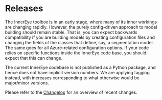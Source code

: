 # Releases

The InnerEye toolbox is in an early stage, where many of its inner workings are changing rapidly. However, the
purely config-driven approach to model building should remain stable. That is, you can expect backwards
compatibility if you are building models by creating configuration files and changing the fields of the classes
that define, say, a segmentation model. The same goes for all Azure-related configuration options.
If your code relies on specific functions inside the InnerEye code base, you should expect that this can change.

The current InnerEye codebase is not published as a Python package, and hence does not have implicit version numbers.
We are applying tagging instead, with increases corresponding to what otherwise would be major/minor versions.

Please refer to the [Changelog](../CHANGELOG.md) for an overview of recent changes.
